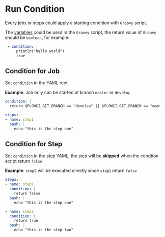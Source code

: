 # Run Condition

Every jobs or steps could apply a starting condition with `Groovy` script.

The [variables](en/agents/vars.md) could be used in the `Groovy` script, the return value of `Groovy` should be `boolean`, for example:

```yaml
 - condition: |
     println("hello world")
     true
```

## Condition for Job

Set `condition` in the YAML root

__Example__: Job only can be started at branch `master` or `develop`

```yaml
condition: |
  return $FLOWCI_GIT_BRANCH == "develop" || $FLOWCI_GIT_BRANCH == "master";

steps:
- name: step1
  bash: |
    echo "this is the step one"
```

## Condition for Step

Set `condition` in the step YAML, the step will be __skipped__ when the condtion script return `false`

__Example__: `step2` will be executed directly since `step1` return `false`

```yaml
steps:
- name: step1
  condition: |
    return false
  bash: |
    echo "this is the step one"

- name: step2
  condition: |
    return true
  bash: |
    echo "this is the step two"
```